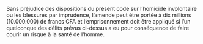 Sans préjudice des dispositions du présent code sur l’homicide involontaire ou les blessures par imprudence, l’amende peut être portée à dix millions (10.000.000) de francs CFA et l’emprisonnement doit être appliqué si l’un quelconque des délits prévus ci-dessus a eu pour conséquence de faire courir un risque à la santé de l’homme.
